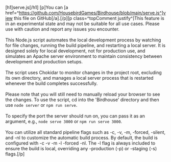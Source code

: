 [h1]serve.js[/h1]
[p]You can [a href=^https://github.com/HousebirdGames/Birdhouse/blob/main/serve.js^]view this file on GitHub[/a].[/p][p class=^topComment justify^]This feature is in an experimental state and may not be suitable for all use cases. Please use with caution and report any issues you encounter. <br><br>This Node.js script automates the local development process by watching for file changes, running the build pipeline, and restarting a local server. It is designed solely for local development, not for production use, and simulates an Apache server environment to maintain consistency between development and production setups. <br><br>The script uses Chokidar to monitor changes in the project root, excluding its own directory, and manages a local server process that is restarted whenever the build completes successfully. <br><br>Please note that you will still need to manually reload your browser to see the changes. To use the script, cd into the 'Birdhouse' directory and then use `node server` or `npm run serve`. <br><br>To specify the port the server should run on, you can pass it as an argument, e.g., `node serve 3000` or `npm run serve 3000`. <br><br>You can utilize all standard pipeline flags such as -c, -v, -m, -forced, -silent, and -nl to customize the automatic build process. By default, the build is configured with -c -v -m -l -forced -nl. The -l flag is always included to ensure the build is local, overriding any -production (-p) or -staging (-s) flags.[/p]